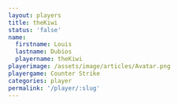 ```yaml
---
layout: players
title: theKiwi
status: 'false'
name:
  firstname: Louis
  lastname: Dubios
  playername: theKiwi
playerimage: /assets/image/articles/Avatar.png
playergame: Counter Strike
categories: player
permalink: '/player/:slug'
---
```


